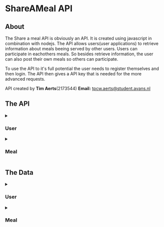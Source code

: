 # ShareAMeal API

## About
The Share a meal API is obviously an API. It is created using javascript in combination with nodejs.
The API allows users(user applications) to retrieve information about meals beeing served by other users. Users can participate in eachothers meals. So besides retrieve information, the user can also post their own meals so others can participate.

To use the API to it's full potential the user needs to register themselves and then login. The API then gives a API key that is needed for the more advanced requests.

API created by **Tim Aerts**(2173544)
**Email:** tpcw.aerts@student.avans.nl

## The API

<details><summary><h3>User</h3></summary>
<p>

- REGISTER USER: post("/api/user")
- GET ALL USERS: get("/api/user")
- GET USERS BY ID: get("/api/user/*id*")
- GET PERSONAL PROFILE: get("/api/profile")
- UPDATE USER: put("/api/user/*id*")
- DELETE USER: delete("/api/user/*id*")

- LOGIN: post("/api/auth/login")

</p>
</details>
<details><summary><h3>Meal</h3></summary>
<p>

- REGISTER MEAL: post("/api/meal")
- GET ALL MEALS: get("/api/meal")
- GET MEALS BY ID: get("/api/meal/*id*")
- UPDATE MEALS: put("/api/meal/*id*")
- DELETE MEALS: delete("/api/meal/*id*")

- SIGN UP TO MEAL: post("/api/meal/*id*/signup")
- SIGN OUT TO MEAL: post("/api/meal/*id*/signout")

</p>
</details>

## The Data
<details><summary><h3>User</h3></summary>
<p>

```
{
    "firstName": string,
    "lastName": string,
    "isActive": number,
    "emailAdress": string(validated),
    "password": string,
    "phoneNumber": string(validated),
    "roles": string('admin', 'editor', 'guest'),
    "street": string,
    "city": string
}
```

</p>
</details>

<details><summary><h3>Meal</h3></summary>
<p>

```
{
    "isActive": number,
    "isVega": number,
    "isVegan": number,
    "isToTakeHome": number,
    "dateTime": string,
    "maxAmountOfParticipants": number,
    "price": number,
    "imageUrl": string,
    "name": string,
    "description": string,
    "allergenes": string('gluten', 'lactose', 'noten')
}
```

</p>
</details>
